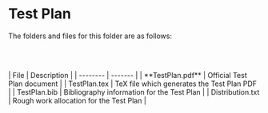 # Test Plan

The folders and files for this folder are as follows:

<p><br></br></p>
| File | Description |
| -------- | ------- |
| **TestPlan.pdf** | Official Test Plan document |
| TestPlan.tex | TeX file which generates the Test Plan PDF |
| TestPlan.bib | Bibliography information for the Test Plan |
| Distribution.txt | Rough work allocation for the Test Plan |